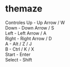 # themaze
Controles 
Up - Up Arrow / W  
Down - Down Arrow / S  
Left - Left Arrow / A  
Right - Right Arrow / D  
A - Alt / Z / J  
B - Ctrl / K / X  
Start - Enter  
Select - Shift  
